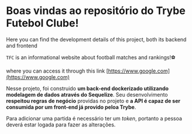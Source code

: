 # Boas vindas ao repositório do Trybe Futebol Clube!

Here you can find the development details of this project, both its backend and frontend

 `TFC` is an informational website about football matches and rankings!⚽️
 
 where you can access it through this link [https://www.google.com](https://www.google.com)



  Nesse projeto, foi construido **um back-end dockerizado utilizando modelagem de dados através do Sequelize**. Seu desenvolvimento  **respeitou regras de negócio** providas no projeto e **a API é capaz de ser consumida por um front-end já provido peloa Trybe**.

  Para adicionar uma partida é necessário ter um _token_, portanto a pessoa deverá estar logada para fazer as alterações. 
